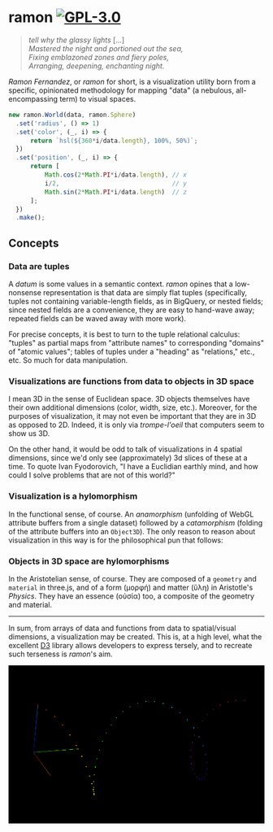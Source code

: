 # ramon [![GPL-3.0](https://img.shields.io/badge/license-GPLv3-blue.svg)](/LICENSE)

> *tell why the glassy lights* [...]  
> *Mastered the night and portioned out the sea,*  
> *Fixing emblazoned zones and fiery poles,*  
> *Arranging, deepening, enchanting night.*

*Ramon Fernandez*, or *ramon* for short, is a visualization utility born from a specific, opinionated methodology for mapping "data" (a nebulous, all-encompassing term) to visual spaces.

```javascript
new ramon.World(data, ramon.Sphere)
  .set('radius', () => 1)
  .set('color', (_, i) => {
      return `hsl(${360*i/data.length}, 100%, 50%)`;
  })
  .set('position', (_, i) => {
      return [
          Math.cos(2*Math.PI*i/data.length), // x
          i/2,                               // y
          Math.sin(2*Math.PI*i/data.length)  // z
      ];
  })
  .make();
```

## Concepts

### Data are tuples

A *datum* is some values in a semantic context. *ramon* opines that a low-nonsense representation is that data are simply flat tuples (specifically, tuples not containing variable-length fields, as in BigQuery, or nested fields; since nested fields are a convenience, they are easy to hand-wave away; repeated fields can be waved away with more work).

For precise concepts, it is best to turn to the tuple relational calculus: "tuples" as partial maps from "attribute names" to corresponding "domains" of "atomic values"; tables of tuples under a "heading" as "relations," etc., etc. So much for data manipulation.

### Visualizations are functions from data to objects in 3D space

I mean 3D in the sense of Euclidean space. 3D objects themselves have their own additional dimensions (color, width, size, etc.). Moreover, for the purposes of visualization, it may not even be important that they are in 3D as opposed to 2D. Indeed, it is only via *trompe-l'oeil* that computers seem to show us 3D.

On the other hand, it would be odd to talk of visualizations in 4 spatial dimensions, since we'd only see (approximately) 3d slices of these at a time. To quote Ivan Fyodorovich, "I have a Euclidian earthly mind, and how could I solve problems that are not of this world?"

### Visualization is a hylomorphism
In the functional sense, of course. An *anamorphism* (unfolding of WebGL attribute buffers from a single dataset) followed by a *catamorphism* (folding of the attribute buffers into an `Object3D`). The only reason to reason about visualization in this way is for the philosophical pun that follows:

### Objects in 3D space are hylomorphisms
In the Aristotelian sense, of course. They are composed of a `geometry` and `material` in three.js, and of a form (μορφή) and matter (ὕλη) in Aristotle's *Physics*. They have an essence (οὐσία) too, a composite of the geometry and material.

---

In sum, from arrays of data and functions from data to spatial/visual dimensions, a visualization may be created. This is, at a high level, what the excellent [D3](https://d3js.org/) library allows developers to express tersely, and to recreate such terseness is *ramon*'s aim.

![3D Rainbow Spiral](img/3d-rainbow-spiral.png "3D Rainbow Spiral")
